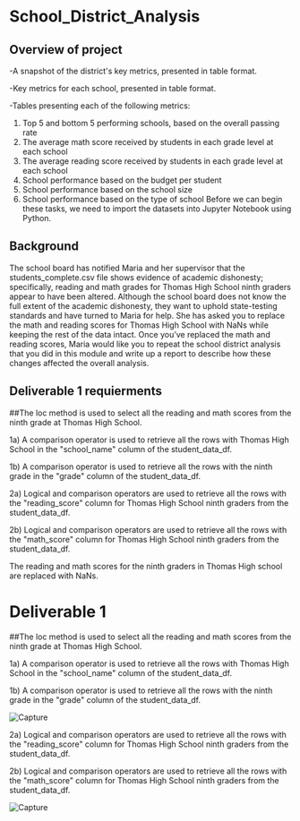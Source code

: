 # School_District_Analysis

## Overview of project
-A snapshot of the district's key metrics, presented in table format.

-Key metrics for each school, presented in table format.

-Tables presenting each of the following metrics:
1) Top 5 and bottom 5 performing schools, based on the overall passing rate
2) The average math score received by students in each grade level at each school
3) The average reading score received by students in each grade level at each school
4) School performance based on the budget per student
5) School performance based on the school size
6) School performance based on the type of school Before we can begin these tasks, we need to import the datasets into Jupyter Notebook using Python.

## Background

The school board has notified Maria and her supervisor that the students_complete.csv file shows evidence of academic dishonesty; specifically, reading and math grades for Thomas High School ninth graders appear to have been altered. Although the school board does not know the full extent of the academic dishonesty, they want to uphold state-testing standards and have turned to Maria for help. She has asked you to replace the math and reading scores for Thomas High School with NaNs while keeping the rest of the data intact. Once you’ve replaced the math and reading scores, Maria would like you to repeat the school district analysis that you did in this module and write up a report to describe how these changes affected the overall analysis.

## Deliverable 1 requierments 

##The loc method is used to select all the reading and math scores from the ninth grade at Thomas High School.

1a) A comparison operator is used to retrieve all the rows with Thomas High School in the "school_name" column of the student_data_df.

1b) A comparison operator is used to retrieve all the rows with the ninth grade in the "grade" column of the student_data_df.

2a) Logical and comparison operators are used to retrieve all the rows with the "reading_score" column for Thomas High School ninth graders from the student_data_df.

2b) Logical and comparison operators are used to retrieve all the rows with the "math_score" column for Thomas High School ninth graders from the student_data_df.

The reading and math scores for the ninth graders in Thomas High school are replaced with NaNs.

# Deliverable 1 


##The loc method is used to select all the reading and math scores from the ninth grade at Thomas High School.

1a) A comparison operator is used to retrieve all the rows with Thomas High School in the "school_name" column of the student_data_df.

1b) A comparison operator is used to retrieve all the rows with the ninth grade in the "grade" column of the student_data_df.

![Capture](https://user-images.githubusercontent.com/89880015/137040911-0624eb15-4033-4fe0-98d3-1bd8bb696d30.PNG)

2a) Logical and comparison operators are used to retrieve all the rows with the "reading_score" column for Thomas High School ninth graders from the student_data_df.

2b) Logical and comparison operators are used to retrieve all the rows with the "math_score" column for Thomas High School ninth graders from the student_data_df.

![Capture](https://user-images.githubusercontent.com/89880015/137041186-85b285d6-6705-47df-b493-3321ee9eb742.PNG)





